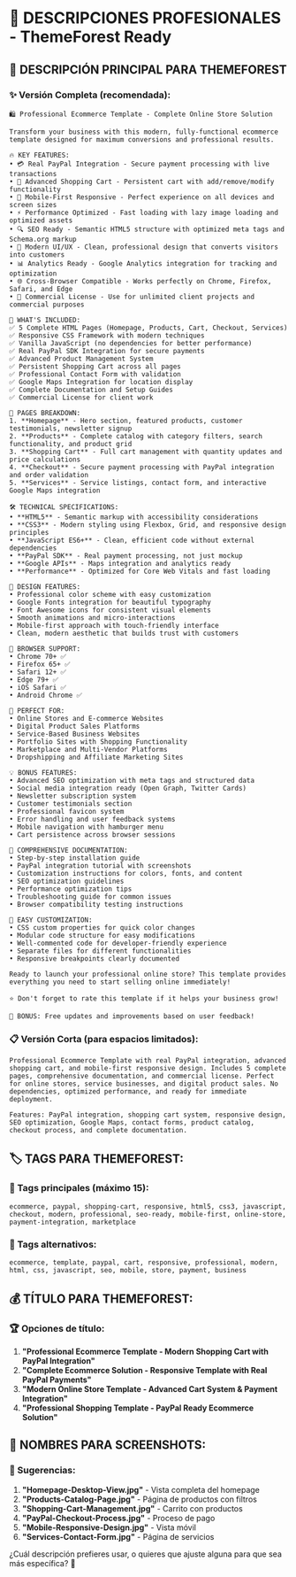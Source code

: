 # 📝 DESCRIPCIONES PROFESIONALES - ThemeForest Ready

## 🎯 DESCRIPCIÓN PRINCIPAL PARA THEMEFOREST

### ✨ Versión Completa (recomendada):
```
🛍️ Professional Ecommerce Template - Complete Online Store Solution

Transform your business with this modern, fully-functional ecommerce template designed for maximum conversions and professional results.

🔥 KEY FEATURES:
• 💳 Real PayPal Integration - Secure payment processing with live transactions
• 🛒 Advanced Shopping Cart - Persistent cart with add/remove/modify functionality  
• 📱 Mobile-First Responsive - Perfect experience on all devices and screen sizes
• ⚡ Performance Optimized - Fast loading with lazy image loading and optimized assets
• 🔍 SEO Ready - Semantic HTML5 structure with optimized meta tags and Schema.org markup
• 🎨 Modern UI/UX - Clean, professional design that converts visitors into customers
• 📊 Analytics Ready - Google Analytics integration for tracking and optimization
• 🌐 Cross-Browser Compatible - Works perfectly on Chrome, Firefox, Safari, and Edge
• 💼 Commercial License - Use for unlimited client projects and commercial purposes

🎯 WHAT'S INCLUDED:
✅ 5 Complete HTML Pages (Homepage, Products, Cart, Checkout, Services)
✅ Responsive CSS Framework with modern techniques
✅ Vanilla JavaScript (no dependencies for better performance)
✅ Real PayPal SDK Integration for secure payments
✅ Advanced Product Management System
✅ Persistent Shopping Cart across all pages
✅ Professional Contact Form with validation
✅ Google Maps Integration for location display
✅ Complete Documentation and Setup Guides
✅ Commercial License for client work

📱 PAGES BREAKDOWN:
1. **Homepage** - Hero section, featured products, customer testimonials, newsletter signup
2. **Products** - Complete catalog with category filters, search functionality, and product grid
3. **Shopping Cart** - Full cart management with quantity updates and price calculations
4. **Checkout** - Secure payment processing with PayPal integration and order validation
5. **Services** - Service listings, contact form, and interactive Google Maps integration

🛠️ TECHNICAL SPECIFICATIONS:
• **HTML5** - Semantic markup with accessibility considerations
• **CSS3** - Modern styling using Flexbox, Grid, and responsive design principles
• **JavaScript ES6+** - Clean, efficient code without external dependencies
• **PayPal SDK** - Real payment processing, not just mockup
• **Google APIs** - Maps integration and analytics ready
• **Performance** - Optimized for Core Web Vitals and fast loading

🎨 DESIGN FEATURES:
• Professional color scheme with easy customization
• Google Fonts integration for beautiful typography
• Font Awesome icons for consistent visual elements
• Smooth animations and micro-interactions
• Mobile-first approach with touch-friendly interface
• Clean, modern aesthetic that builds trust with customers

💪 BROWSER SUPPORT:
• Chrome 70+ ✅
• Firefox 65+ ✅  
• Safari 12+ ✅
• Edge 79+ ✅
• iOS Safari ✅
• Android Chrome ✅

🚀 PERFECT FOR:
• Online Stores and E-commerce Websites
• Digital Product Sales Platforms
• Service-Based Business Websites
• Portfolio Sites with Shopping Functionality
• Marketplace and Multi-Vendor Platforms
• Dropshipping and Affiliate Marketing Sites

💡 BONUS FEATURES:
• Advanced SEO optimization with meta tags and structured data
• Social media integration ready (Open Graph, Twitter Cards)
• Newsletter subscription system
• Customer testimonials section
• Professional favicon system
• Error handling and user feedback systems
• Mobile navigation with hamburger menu
• Cart persistence across browser sessions

📖 COMPREHENSIVE DOCUMENTATION:
• Step-by-step installation guide
• PayPal integration tutorial with screenshots
• Customization instructions for colors, fonts, and content
• SEO optimization guidelines
• Performance optimization tips
• Troubleshooting guide for common issues
• Browser compatibility testing instructions

🎯 EASY CUSTOMIZATION:
• CSS custom properties for quick color changes
• Modular code structure for easy modifications
• Well-commented code for developer-friendly experience
• Separate files for different functionalities
• Responsive breakpoints clearly documented

Ready to launch your professional online store? This template provides everything you need to start selling online immediately!

⭐ Don't forget to rate this template if it helps your business grow!

🎁 BONUS: Free updates and improvements based on user feedback!
```

### 📋 Versión Corta (para espacios limitados):
```
Professional Ecommerce Template with real PayPal integration, advanced shopping cart, and mobile-first responsive design. Includes 5 complete pages, comprehensive documentation, and commercial license. Perfect for online stores, service businesses, and digital product sales. No dependencies, optimized performance, and ready for immediate deployment.

Features: PayPal integration, shopping cart system, responsive design, SEO optimization, Google Maps, contact forms, product catalog, checkout process, and complete documentation.
```

## 🏷️ TAGS PARA THEMEFOREST:

### 🎯 Tags principales (máximo 15):
```
ecommerce, paypal, shopping-cart, responsive, html5, css3, javascript, checkout, modern, professional, seo-ready, mobile-first, online-store, payment-integration, marketplace
```

### 🔄 Tags alternativos:
```
ecommerce, template, paypal, cart, responsive, professional, modern, html, css, javascript, seo, mobile, store, payment, business
```

## 💰 TÍTULO PARA THEMEFOREST:

### 🏆 Opciones de título:
1. **"Professional Ecommerce Template - Modern Shopping Cart with PayPal Integration"**
2. **"Complete Ecommerce Solution - Responsive Template with Real PayPal Payments"**  
3. **"Modern Online Store Template - Advanced Cart System & Payment Integration"**
4. **"Professional Shopping Template - PayPal Ready Ecommerce Solution"**

## 📸 NOMBRES PARA SCREENSHOTS:

### 📱 Sugerencias:
1. **"Homepage-Desktop-View.jpg"** - Vista completa del homepage
2. **"Products-Catalog-Page.jpg"** - Página de productos con filtros
3. **"Shopping-Cart-Management.jpg"** - Carrito con productos
4. **"PayPal-Checkout-Process.jpg"** - Proceso de pago
5. **"Mobile-Responsive-Design.jpg"** - Vista móvil
6. **"Services-Contact-Form.jpg"** - Página de servicios

¿Cuál descripción prefieres usar, o quieres que ajuste alguna para que sea más específica? 🎯